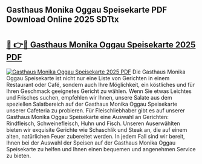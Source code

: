 ## Gasthaus Monika Oggau Speisekarte PDF Download Online 2025 SDTtx

# <h2><a href="http://gc7n5t.nevu.top/?p=Gasthaus+Monika+Oggau+Speisekarte">🔗 👉🔴 Gasthaus Monika Oggau Speisekarte 2025 PDF</a></h2>

[![Gasthaus Monika Oggau Speisekarte 2025 PDF](https://i.imgur.com/dBaPXMq.png)](http://gc7n5t.nevu.top/?p=Gasthaus+Monika+Oggau+Speisekarte)
Die Gasthaus Monika Oggau Speisekarte ist nicht nur eine Liste von Gerichten in einem Restaurant oder Café, sondern auch Ihre Möglichkeit, ein köstliches und für Ihren Geschmack geeignetes Gericht zu wählen. Wenn Sie etwas Leichtes und Frisches suchen, empfehlen wir Ihnen, unsere Salate aus dem speziellen Salatbereich auf der Gasthaus Monika Oggau Speisekarte unserer Cafeteria zu probieren. Für Fleischliebhaber gibt es auf unserer Gasthaus Monika Oggau Speisekarte eine Auswahl an Gerichten: Rindfleisch, Schweinefleisch, Huhn und Fisch. Unseren Auserwählten bieten wir exquisite Gerichte wie Schaschlik und Steak an, die auf einem alten, natürlichen Feuer zubereitet werden. In jedem Fall sind wir bereit, Ihnen bei der Auswahl der Speisen auf der Gasthaus Monika Oggau Speisekarte zu helfen und Ihnen einen bequemen und angenehmen Service zu bieten.
